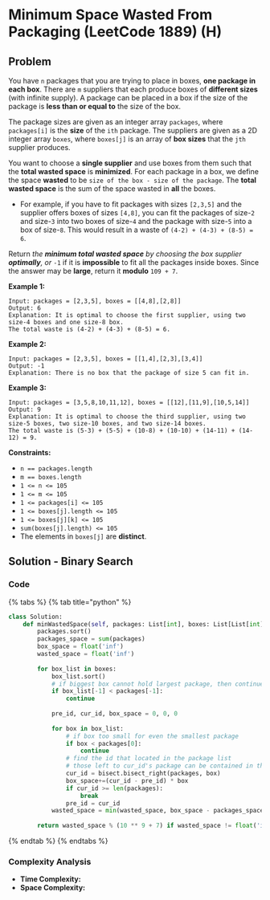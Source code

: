 # Minimum Space Wasted From Packaging \(LeetCode 1889\) \(H\)

## Problem

You have `n` packages that you are trying to place in boxes, **one package in each box**. There are `m` suppliers that each produce boxes of **different sizes** \(with infinite supply\). A package can be placed in a box if the size of the package is **less than or equal to** the size of the box.

The package sizes are given as an integer array `packages`, where `packages[i]` is the **size** of the `ith` package. The suppliers are given as a 2D integer array `boxes`, where `boxes[j]` is an array of **box sizes** that the `jth` supplier produces.

You want to choose a **single supplier** and use boxes from them such that the **total wasted space** is **minimized**. For each package in a box, we define the space **wasted** to be `size of the box - size of the package`. The **total wasted space** is the sum of the space wasted in **all** the boxes.

* For example, if you have to fit packages with sizes `[2,3,5]` and the supplier offers boxes of sizes `[4,8]`, you can fit the packages of size-`2` and size-`3` into two boxes of size-`4` and the package with size-`5` into a box of size-`8`. This would result in a waste of `(4-2) + (4-3) + (8-5) = 6`.

Return _the **minimum total wasted space** by choosing the box supplier **optimally**, or_ `-1` if it is **impossible** to fit all the packages inside boxes. Since the answer may be **large**, return it **modulo** `109 + 7`.

**Example 1:**

```text
Input: packages = [2,3,5], boxes = [[4,8],[2,8]]
Output: 6
Explanation: It is optimal to choose the first supplier, using two size-4 boxes and one size-8 box.
The total waste is (4-2) + (4-3) + (8-5) = 6.
```

**Example 2:**

```text
Input: packages = [2,3,5], boxes = [[1,4],[2,3],[3,4]]
Output: -1
Explanation: There is no box that the package of size 5 can fit in.
```

**Example 3:**

```text
Input: packages = [3,5,8,10,11,12], boxes = [[12],[11,9],[10,5,14]]
Output: 9
Explanation: It is optimal to choose the third supplier, using two size-5 boxes, two size-10 boxes, and two size-14 boxes.
The total waste is (5-3) + (5-5) + (10-8) + (10-10) + (14-11) + (14-12) = 9.
```

**Constraints:**

* `n == packages.length`
* `m == boxes.length`
* `1 <= n <= 105`
* `1 <= m <= 105`
* `1 <= packages[i] <= 105`
* `1 <= boxes[j].length <= 105`
* `1 <= boxes[j][k] <= 105`
* `sum(boxes[j].length) <= 105`
* The elements in `boxes[j]` are **distinct**.

## Solution - Binary Search

### Code

{% tabs %}
{% tab title="python" %}
```python
class Solution:
    def minWastedSpace(self, packages: List[int], boxes: List[List[int]]) -> int:
        packages.sort()
        packages_space = sum(packages)
        box_space = float('inf')
        wasted_space = float('inf')
        
        for box_list in boxes:
            box_list.sort()
            # if biggest box cannot hold largest package, then continue
            if box_list[-1] < packages[-1]:
                continue
            
            pre_id, cur_id, box_space = 0, 0, 0
            
            for box in box_list:
                # if box too small for even the smallest package
                if box < packages[0]:
                    continue
                # find the id that located in the package list 
                # those left to cur_id's package can be contained in the box
                cur_id = bisect.bisect_right(packages, box)
                box_space+=(cur_id - pre_id) * box
                if cur_id >= len(packages):
                    break
                pre_id = cur_id
            wasted_space = min(wasted_space, box_space - packages_space)
        
        return wasted_space % (10 ** 9 + 7) if wasted_space != float('inf') else -
```
{% endtab %}
{% endtabs %}

### Complexity Analysis

* **Time Complexity:**
* **Space Complexity:**

